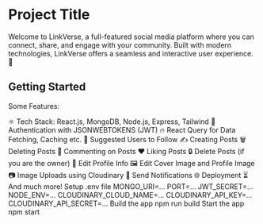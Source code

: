 # Project Title
Welcome to LinkVerse, a full-featured social media platform where you can connect, share, and engage with your community. Built with modern technologies, LinkVerse offers a seamless and interactive user experience. 🚀

## Getting Started

Some Features:

⚛️ Tech Stack: React.js, MongoDB, Node.js, Express, Tailwind
🔐 Authentication with JSONWEBTOKENS (JWT)
🔥 React Query for Data Fetching, Caching etc.
👥 Suggested Users to Follow
✍️ Creating Posts
🗑️ Deleting Posts
💬 Commenting on Posts
❤️ Liking Posts
🔒 Delete Posts (if you are the owner)
📝 Edit Profile Info
🖼️ Edit Cover Image and Profile Image
📷 Image Uploads using Cloudinary
🔔 Send Notifications
🌐 Deployment
⏳ And much more!
Setup .env file
MONGO_URI=...
PORT=...
JWT_SECRET=...
NODE_ENV=...
CLOUDINARY_CLOUD_NAME=...
CLOUDINARY_API_KEY=...
CLOUDINARY_API_SECRET=...
Build the app
npm run build
Start the app
npm start
